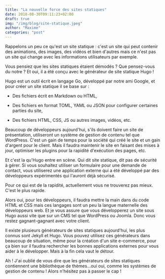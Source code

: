 ```yaml
---
title: "La nouvelle force des sites statiques"
date: 2018-08-30T09:11:23+02:00
draft: true
img: "/img/blog/site-statique.jpeg"
author: "Maxime"
categories: "post"
---
```


Rappelons un peu ce qu'est un site statique : c'est un site qui peut contenir des animations, des images, des vidéos et bien d'autres mais ce n'est pas un site qui change avec les informations utilisateurs par exemple.

Vous pensiez que les sites statiques étaient démodés ? Que pensez-vous du notre ? Et oui, il a été conçu avec le générateur de site statique Hugo !

Hugo est un outil écrit en langage Go, développé par notre ami Google, et pour créer un site statique il se base sur :

- Des fichiers écrit en Markdown ou HTML,

- Des fichiers en format TOML, YAML ou JSON pour configurer certaines parties du site,

- Des fichiers HTML, CSS, JS ou autres images, vidéos, etc.

Beaucoup de développeurs aujourd'hui, s'ils doivent faire un site de présentation, utiliseront un système de gestion de contenu tel que WordPress.
C'est un gain de temps pour la société qui créé le site et un gain d'argent pour le client. Mais il faudra maintenir le site en faisant des mises à jour, optimiser les plugins pour la rapidité d'exécution des pages, etc.

Et c'est la qu'Hugo entre en scène. Qui dit site statique, dit pas de sécurité à gérer. Si vous souhaitez utiliser un formulaire pour une demande de contact, vous utiliserez une application externe qui a été développé par des développeurs expérimentés qui l'auront déjà sécurisé.

Pour ce qui est de la rapidité, actuellement vous ne trouverez pas mieux. C'est le plus rapide.

Alors oui, pour les développeurs, il faudra mettre la main dans du code HTML et CSS mais ces langages sont un peu la langue maternelle des développeurs web. Et je vous assure que vous développerez un site sous Hugo aussi vite que sur un CMS tel que WordPress ou Joomla. Donc vous restez gagnant-gagnant avec votre client.

Il existe plusieurs générateurs de sites statiques aujourd'hui, les plus connus sont Jekyll et Hugo. Vous pouvez utilisez ces générateurs dans beaucoup de situation, même pour la création d'un site e-commerce, pour ça bien sur il faudra rechercher les bonnes applications externes pour vous aider à le développer. Mais à la fin cela vaut le détour.

Ah ! J'ai oublié de vous dire que les générateurs de sites statiques contiennent une bibliothèque de thèmes...oui oui, comme les systèmes de gestion de contenu ! Alors n'hésitez pas à passer le cap !